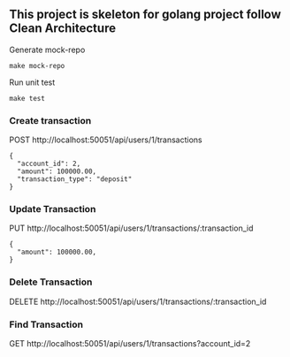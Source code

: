 ## This project is skeleton for golang project follow Clean Architecture  

Generate mock-repo  
```
make mock-repo
```

Run unit test  
```
make test
```

### Create transaction  
POST http://localhost:50051/api/users/1/transactions
```
{
  "account_id": 2,
  "amount": 100000.00,
  "transaction_type": "deposit"
}
```

### Update Transaction  
PUT http://localhost:50051/api/users/1/transactions/:transaction_id  
```
{
  "amount": 100000.00,
}
```

### Delete Transaction
DELETE http://localhost:50051/api/users/1/transactions/:transaction_id 

### Find Transaction
GET http://localhost:50051/api/users/1/transactions?account_id=2
